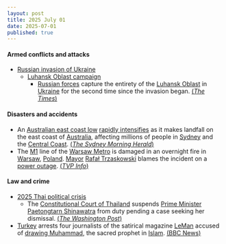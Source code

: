 ```yaml
---
layout: post
title: 2025 July 01
date: 2025-07-01
published: true
---
```



#### Armed conflicts and attacks

* [Russian invasion of Ukraine](https://en.wikipedia.org/wiki/Russian_invasion_of_Ukraine "Russian invasion of Ukraine")
  * [Luhansk Oblast campaign](https://en.wikipedia.org/wiki/Luhansk_Oblast_campaign "Luhansk Oblast campaign")
    * [Russian forces](https://en.wikipedia.org/wiki/Russian_forces "Russian forces") capture the entirety of the [Luhansk Oblast](https://en.wikipedia.org/wiki/Luhansk_Oblast "Luhansk Oblast") in [Ukraine](https://en.wikipedia.org/wiki/Ukraine "Ukraine") for the second time since the invasion began. [(*The Times*)](https://www.thetimes.com/world/russia-ukraine-war/article/russia-capture-luhansk-war-ukraine-dplhjzscl)

#### Disasters and accidents

* An [Australian east coast low](https://en.wikipedia.org/wiki/Australian_east_coast_low "Australian east coast low") [rapidly intensifies](https://en.wikipedia.org/wiki/Explosive_cyclogenesis "Explosive cyclogenesis") as it makes landfall on the east coast of [Australia](https://en.wikipedia.org/wiki/Australia "Australia"), affecting millions of people in [Sydney](https://en.wikipedia.org/wiki/Sydney "Sydney") and the [Central Coast](https://en.wikipedia.org/wiki/Central_Coast_%28New_South_Wales%29 "Central Coast (New South Wales)"). [(*The Sydney Morning Herald*)](https://www.smh.com.au/national/nsw/sydney-weather-live-bombogenesis-triggers-severe-weather-warning-as-rain-sets-in-20250701-p5mbib.html)
* The [M1](https://en.wikipedia.org/wiki/M1_%28Warsaw%29 "M1 (Warsaw)") line of the [Warsaw Metro](https://en.wikipedia.org/wiki/Warsaw_Metro "Warsaw Metro") is damaged in an overnight fire in [Warsaw](https://en.wikipedia.org/wiki/Warsaw "Warsaw"), [Poland](https://en.wikipedia.org/wiki/Poland "Poland"). [Mayor](https://en.wikipedia.org/wiki/Mayor_of_Warsaw "Mayor of Warsaw") [Rafał Trzaskowski](https://en.wikipedia.org/wiki/Rafa%C5%82_Trzaskowski "Rafał Trzaskowski") blames the incident on a [power outage](https://en.wikipedia.org/wiki/Power_outage "Power outage"). [(*TVP Info*)](https://www.tvp.info/87574992/warszawa-pozar-w-metrze-na-stacji-m1-raclawicka-wielkie-utrudnienia-w-ruchu-pociagow-gdzie-jezdzi-metro-komunikat-ztm)

#### Law and crime

* [2025 Thai political crisis](https://en.wikipedia.org/wiki/2025_Thai_political_crisis "2025 Thai political crisis")
  * The [Constitutional Court of Thailand](https://en.wikipedia.org/wiki/Constitutional_Court_of_Thailand "Constitutional Court of Thailand") suspends [Prime Minister](https://en.wikipedia.org/wiki/Prime_Minister_of_Thailand "Prime Minister of Thailand") [Paetongtarn Shinawatra](https://en.wikipedia.org/wiki/Paetongtarn_Shinawatra "Paetongtarn Shinawatra") from duty pending a case seeking her dismissal. [(*The Washington Post*)](https://www.washingtonpost.com/world/2025/07/01/thailand-cabinet-paetongtarn-leak-call-cambodia/2523a636-5638-11f0-b45b-dc9aeb848c03_story.html)
* [Turkey](https://en.wikipedia.org/wiki/Turkey "Turkey") arrests four journalists of the satirical magazine [LeMan](https://en.wikipedia.org/wiki/LeMan_%28magazine%29 "LeMan (magazine)") accused of [drawing Muhammad](https://en.wikipedia.org/wiki/Depictions_of_Muhammad "Depictions of Muhammad"), the sacred prophet in [Islam](https://en.wikipedia.org/wiki/Islam "Islam"). [(BBC News)](https://www.bbc.com/news/articles/cvg11361q42o)
